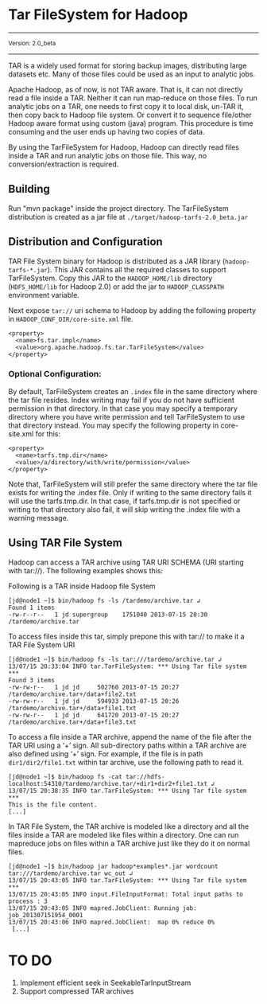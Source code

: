 Tar FileSystem for Hadoop
==========================

<hr/>
<small>
Version: 2.0_beta
</small>
<hr/>

TAR is a widely used format for storing backup images, distributing large datasets etc. Many of those files could be used as an input to analytic jobs.

Apache Hadoop, as of now, is not TAR aware. That is, it can not directly read a file inside a TAR. Neither it can run map-reduce on those files. To run analytic jobs on a TAR, one needs to first copy it to local disk, un-TAR it, then copy back to Hadoop file system. Or convert it to sequence file/other Hadoop aware format using custom (java) program. This procedure is time consuming and the user ends up having two copies of data.

By using the TarFileSystem for Hadoop, Hadoop can directly read files inside a TAR and run analytic jobs on those file. This way, no conversion/extraction is required. 

Building
---------
Run "mvn package" inside the project directory. The TarFileSystem distribution is created as a jar file at `./target/hadoop-tarfs-2.0_beta.jar`


Distribution and Configuration
-------------------------------
TAR File System binary for Hadoop is distributed as a JAR library (`hadoop-tarfs-*.jar`). This JAR contains all the required classes to support TarFileSystem. Copy this JAR to the `HADOOP_HOME/lib` directory (`HDFS_HOME/lib` for Hadoop 2.0) or add the jar to `HADOOP_CLASSPATH` environment variable. 

Next expose `tar://` uri schema to Hadoop by adding the following property in `HADOOP_CONF_DIR/core-site.xml` file.

	<property>
	  <name>fs.tar.impl</name>
	  <value>org.apache.hadoop.fs.tar.TarFileSystem</value>
	</property>

### Optional Configuration:

By default, TarFileSystem creates an `.index` file in the same directory where the tar file resides. Index writing may fail if you do not have sufficient permission in that directory. In that case you may specify a temporary directory where you have write permission and tell TarFileSystem to use that directory instead. You may specify the following property in core-site.xml for this:

	<property>
	  <name>tarfs.tmp.dir</name>
	  <value>/a/directory/with/write/permission</value>
	</property>

Note that, TarFileSystem will still prefer the same directory where the tar file exists for writing the .index file. Only if writing to the same directory fails it will use the tarfs.tmp.dir. In that case, if tarfs.tmp.dir is not specified or writing to that directory also fail, it will skip writing the .index file with a warning message.

Using TAR File System
----------------------
Hadoop can access a TAR archive using TAR URI SCHEMA (URI starting with tar://). The following examples shows this:

Following is a TAR inside Hadoop file System

	[jd@node1 ~]$ bin/hadoop fs -ls /tardemo/archive.tar ↲
	Found 1 items
	-rw-r--r--   1 jd supergroup    1751040 2013-07-15 20:30 /tardemo/archive.tar

To access files inside this tar, simply prepone this with tar:// to make it a TAR File System URI

	[jd@node1 ~]$ bin/hadoop fs -ls tar:///tardemo/archive.tar ↲
	13/07/15 20:33:04 INFO tar.TarFileSystem: *** Using Tar file system ***
	Found 3 items
	-rw-rw-r--   1 jd jd     502760 2013-07-15 20:27 /tardemo/archive.tar+/data+file2.txt
	-rw-rw-r--   1 jd jd     594933 2013-07-15 20:26 /tardemo/archive.tar+/data+file1.txt
	-rw-rw-r--   1 jd jd     641720 2013-07-15 20:27 /tardemo/archive.tar+/data+file3.txt

To access a file inside a TAR archive, append the name of the file after the TAR URI using a ‘+’ sign. All sub-directory paths within a TAR archive are also defined using ‘+’ sign. For example, if the file is in path `dir1/dir2/file1.txt` within tar archive, use the following path to read it.

	[jd@node1 ~]$ bin/hadoop fs -cat tar://hdfs-localhost:54310/tardemo/archive.tar/+dir1+dir2+file1.txt ↲
	13/07/15 20:38:35 INFO tar.TarFileSystem: *** Using Tar file system ***
	This is the file content.
	[...]

In TAR File System, the TAR archive is modeled like a directory and all the files inside a TAR are modeled like files within a directory. One can run mapreduce jobs on files within a TAR archive just like they do it on normal files.

	[jd@node1 ~]$ bin/hadoop jar hadoop*examples*.jar wordcount tar:///tardemo/archive.tar wc_out ↲ 
	13/07/15 20:43:05 INFO tar.TarFileSystem: *** Using Tar file system ***
	13/07/15 20:43:05 INFO input.FileInputFormat: Total input paths to process : 3
	13/07/15 20:43:05 INFO mapred.JobClient: Running job: job_201307151954_0001
	13/07/15 20:43:06 INFO mapred.JobClient:  map 0% reduce 0%
	 [...]

# TO DO
  1. Implement efficient seek in SeekableTarInputStream
  2. Support compressed TAR archives

